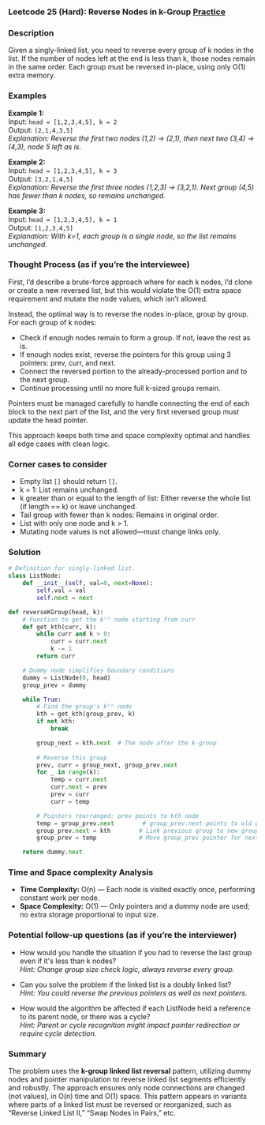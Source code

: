 ### Leetcode 25 (Hard): Reverse Nodes in k-Group [Practice](https://leetcode.com/problems/reverse-nodes-in-k-group)

### Description  
Given a singly-linked list, you need to reverse every group of k nodes in the list. If the number of nodes left at the end is less than k, those nodes remain in the same order. Each group must be reversed in-place, using only O(1) extra memory.

### Examples  

**Example 1:**  
Input: `head = [1,2,3,4,5], k = 2`  
Output: `[2,1,4,3,5]`  
*Explanation: Reverse the first two nodes (1,2) → (2,1), then next two (3,4) → (4,3), node 5 left as is.*

**Example 2:**  
Input: `head = [1,2,3,4,5], k = 3`  
Output: `[3,2,1,4,5]`  
*Explanation: Reverse the first three nodes (1,2,3) → (3,2,1). Next group (4,5) has fewer than k nodes, so remains unchanged.*

**Example 3:**  
Input: `head = [1,2,3,4,5], k = 1`  
Output: `[1,2,3,4,5]`  
*Explanation: With k=1, each group is a single node, so the list remains unchanged.*


### Thought Process (as if you’re the interviewee)  
First, I’d describe a brute-force approach where for each k nodes, I’d clone or create a new reversed list, but this would violate the O(1) extra space requirement and mutate the node values, which isn’t allowed.

Instead, the optimal way is to reverse the nodes in-place, group by group. For each group of k nodes:
- Check if enough nodes remain to form a group. If not, leave the rest as is.
- If enough nodes exist, reverse the pointers for this group using 3 pointers: prev, curr, and next.
- Connect the reversed portion to the already-processed portion and to the next group.
- Continue processing until no more full k-sized groups remain.

Pointers must be managed carefully to handle connecting the end of each block to the next part of the list, and the very first reversed group must update the head pointer.

This approach keeps both time and space complexity optimal and handles all edge cases with clean logic.

### Corner cases to consider  
- Empty list `[]` should return `[]`.
- k = 1: List remains unchanged.
- k greater than or equal to the length of list: Either reverse the whole list (if length == k) or leave unchanged.
- Tail group with fewer than k nodes: Remains in original order.
- List with only one node and k > 1.
- Mutating node values is not allowed—must change links only.

### Solution

```python
# Definition for singly-linked list.
class ListNode:
    def __init__(self, val=0, next=None):
        self.val = val
        self.next = next

def reverseKGroup(head, k):
    # Function to get the kᵗʰ node starting from curr
    def get_kth(curr, k):
        while curr and k > 0:
            curr = curr.next
            k -= 1
        return curr

    # Dummy node simplifies boundary conditions
    dummy = ListNode(0, head)
    group_prev = dummy

    while True:
        # Find the group's kᵗʰ node
        kth = get_kth(group_prev, k)
        if not kth:
            break

        group_next = kth.next  # The node after the k-group
        
        # Reverse this group
        prev, curr = group_next, group_prev.next
        for _ in range(k):
            temp = curr.next
            curr.next = prev
            prev = curr
            curr = temp

        # Pointers rearranged: prev points to kth node
        temp = group_prev.next        # group_prev.next points to old group's head
        group_prev.next = kth        # Link previous group to new group's head
        group_prev = temp            # Move group_prev pointer for next group

    return dummy.next
```

### Time and Space complexity Analysis  

- **Time Complexity:** O(n) — Each node is visited exactly once, performing constant work per node.
- **Space Complexity:** O(1) — Only pointers and a dummy node are used; no extra storage proportional to input size.


### Potential follow-up questions (as if you’re the interviewer)  

- How would you handle the situation if you had to reverse the last group even if it's less than k nodes?  
  *Hint: Change group size check logic, always reverse every group.*

- Can you solve the problem if the linked list is a doubly linked list?  
  *Hint: You could reverse the previous pointers as well as next pointers.*

- How would the algorithm be affected if each ListNode held a reference to its parent node, or there was a cycle?  
  *Hint: Parent or cycle recognition might impact pointer redirection or require cycle detection.*

### Summary
The problem uses the **k-group linked list reversal** pattern, utilizing dummy nodes and pointer manipulation to reverse linked list segments efficiently and robustly. The approach ensures only node connections are changed (not values), in O(n) time and O(1) space. This pattern appears in variants where parts of a linked list must be reversed or reorganized, such as “Reverse Linked List II,” “Swap Nodes in Pairs,” etc.